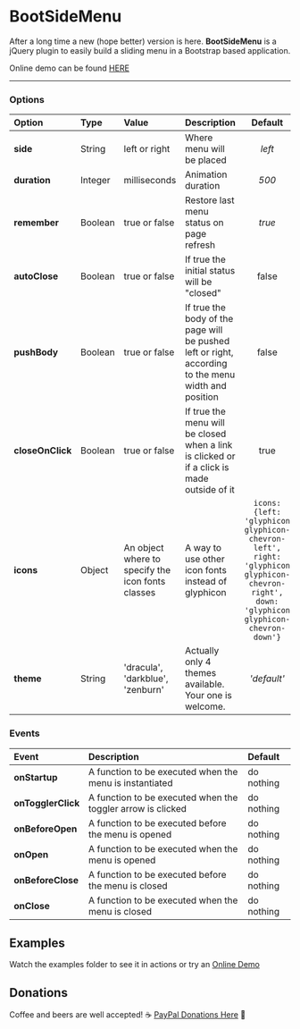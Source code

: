 # BootSideMenu
After a long time a new (hope better) version is here.
**BootSideMenu** is a jQuery plugin to easily build a sliding menu in a Bootstrap based application.

Online demo can be found [HERE](https://andrealombardo.github.io/BootSideMenu/)

----------

### **Options**
| Option     | Type | Value | Description|Default
| :--------- | :--- | :---- | :--------- |:------:
|**side**|String|left or right|Where menu will be placed|*left*
|**duration**|Integer|milliseconds|Animation duration|*500*
|**remember**|Boolean|true or false|Restore last menu status on page refresh|*true*
|**autoClose**|Boolean|true or false|If true the initial status will be "closed"|false
|**pushBody**|Boolean|true or false|If true the body of the page will be pushed left or right, according to the menu width and position|false
|**closeOnClick**|Boolean|true or false|If true the menu will be closed when a link is clicked or if a click is made outside of it|true
|**icons**|Object|An object where to specify the icon fonts classes|A way to use other icon fonts instead of glyphicon|`icons: {left: 'glyphicon glyphicon-chevron-left', right: 'glyphicon glyphicon-chevron-right', down: 'glyphicon glyphicon-chevron-down'}`
|**theme**|String|'dracula', 'darkblue', 'zenburn'|Actually only 4 themes available. Your one is welcome.|*'default'*

### **Events**
| Event | Description | Default
| :---- | :---------- | :------
|**onStartup**|A function to be executed when the menu is instantiated| do nothing
|**onTogglerClick**|A function to be executed when the toggler arrow is clicked| do nothing
|**onBeforeOpen**|A function to be executed before the menu is opened| do nothing
|**onOpen**|A function to be executed when the menu is opened| do nothing
|**onBeforeClose**|A function to be executed before the menu is closed| do nothing
|**onClose**|A function to be executed when the menu is closed| do nothing

## Examples
Watch the examples folder to see it in actions or try an [Online Demo](https://andrealombardo.github.io/BootSideMenu/)

## Donations
Coffee and beers are well accepted!
:coffee: [PayPal Donations Here](https://www.paypal.com/cgi-bin/webscr?cmd=_s-xclick&hosted_button_id=DUNFGKA32BFGE) :beer:
